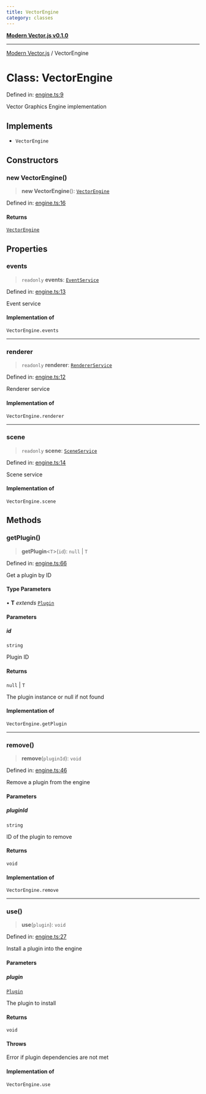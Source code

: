 ```yaml
---
title: VectorEngine
category: classes
---
```


[**Modern Vector.js v0.1.0**](../README.md)

***

[Modern Vector.js](../README.md) / VectorEngine

# Class: VectorEngine

Defined in: [engine.ts:9](https://github.com/miridih-jwpark02/modern-vector.js/blob/818f2928b755ec9abdaa6d7fd383f3e23236512e/packages/core/src/core/engine.ts#L9)

Vector Graphics Engine implementation

## Implements

- `VectorEngine`

## Constructors

### new VectorEngine()

> **new VectorEngine**(): [`VectorEngine`](VectorEngine.md)

Defined in: [engine.ts:16](https://github.com/miridih-jwpark02/modern-vector.js/blob/818f2928b755ec9abdaa6d7fd383f3e23236512e/packages/core/src/core/engine.ts#L16)

#### Returns

[`VectorEngine`](VectorEngine.md)

## Properties

### events

> `readonly` **events**: [`EventService`](../interfaces/EventService.md)

Defined in: [engine.ts:13](https://github.com/miridih-jwpark02/modern-vector.js/blob/818f2928b755ec9abdaa6d7fd383f3e23236512e/packages/core/src/core/engine.ts#L13)

Event service

#### Implementation of

`VectorEngine.events`

***

### renderer

> `readonly` **renderer**: [`RendererService`](../interfaces/RendererService.md)

Defined in: [engine.ts:12](https://github.com/miridih-jwpark02/modern-vector.js/blob/818f2928b755ec9abdaa6d7fd383f3e23236512e/packages/core/src/core/engine.ts#L12)

Renderer service

#### Implementation of

`VectorEngine.renderer`

***

### scene

> `readonly` **scene**: [`SceneService`](../interfaces/SceneService.md)

Defined in: [engine.ts:14](https://github.com/miridih-jwpark02/modern-vector.js/blob/818f2928b755ec9abdaa6d7fd383f3e23236512e/packages/core/src/core/engine.ts#L14)

Scene service

#### Implementation of

`VectorEngine.scene`

## Methods

### getPlugin()

> **getPlugin**\<`T`\>(`id`): `null` \| `T`

Defined in: [engine.ts:66](https://github.com/miridih-jwpark02/modern-vector.js/blob/818f2928b755ec9abdaa6d7fd383f3e23236512e/packages/core/src/core/engine.ts#L66)

Get a plugin by ID

#### Type Parameters

• **T** *extends* [`Plugin`](../interfaces/Plugin.md)

#### Parameters

##### id

`string`

Plugin ID

#### Returns

`null` \| `T`

The plugin instance or null if not found

#### Implementation of

`VectorEngine.getPlugin`

***

### remove()

> **remove**(`pluginId`): `void`

Defined in: [engine.ts:46](https://github.com/miridih-jwpark02/modern-vector.js/blob/818f2928b755ec9abdaa6d7fd383f3e23236512e/packages/core/src/core/engine.ts#L46)

Remove a plugin from the engine

#### Parameters

##### pluginId

`string`

ID of the plugin to remove

#### Returns

`void`

#### Implementation of

`VectorEngine.remove`

***

### use()

> **use**(`plugin`): `void`

Defined in: [engine.ts:27](https://github.com/miridih-jwpark02/modern-vector.js/blob/818f2928b755ec9abdaa6d7fd383f3e23236512e/packages/core/src/core/engine.ts#L27)

Install a plugin into the engine

#### Parameters

##### plugin

[`Plugin`](../interfaces/Plugin.md)

The plugin to install

#### Returns

`void`

#### Throws

Error if plugin dependencies are not met

#### Implementation of

`VectorEngine.use`
